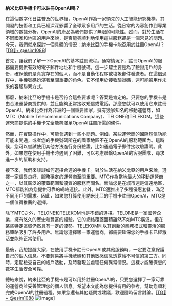 **納米比亞手機卡可以註冊OpenAI嗎？**

在這個數字化日益普及的世界裡，OpenAI作為一家領先的人工智能研究機構，其開發的技術和工具已經深深影響了全球眾多用戶的生活。從日常的內容創作到專業領域的數據分析，OpenAI的產品為我們提供了無限的可能性。然而，對於生活在不同國家和地區的用戶來說，是否能夠順利地使用這些服務卻是一個常見的問題。今天，我們就來探討一個具體的情況：納米比亞的手機卡能否用於註冊OpenAI？[[TG💪+ @esim1088](https://t.me/s/esim1088)]

首先，讓我們了解一下OpenAI的基本註冊流程。通常情況下，註冊OpenAI的服務需要提供有效的電子郵件地址和手機號碼。這一步驟主要是為了驗證用戶的身份，確保他們是真實存在的個人，而不是自動化程序或垃圾郵件發送者。在這個過程中，手機號碼扮演著至關重要的角色。它不僅用於接收驗證碼，還可能被用作未來的客服聯繫方式。

那麼，納米比亞的手機卡是否符合這些要求呢？答案是肯定的。只要您的手機卡是由合法運營商提供的，並且能夠正常接收短信或電話，那麼您就可以使用它來註冊OpenAI。納米比亞作為非洲的一個重要國家，擁有幾家知名的移動運營商，如MTC（Mobile Telecommunications Company）、TELONE和TELEKOM。這些運營商提供的手機卡完全能夠滿足OpenAI註冊所需的條件。

然而，在實際操作中，可能會遇到一些小問題。例如，某些運營商的國際短信功能可能未開通，或者您的手機號碼所在的國家地區不在OpenAI的服務範圍內。這時候，您可以嘗試使用其他方法進行身份驗證，比如通過電子郵件接收驗證碼。此外，如果您在使用手機卡時遇到了困難，可以考慮聯繫OpenAI的客服團隊，尋求進一步的幫助和支持。

接下來，我們來談談如何選擇合適的手機卡。對於生活在納米比亞的用戶來說，選擇一家信譽良好、服務穩定的運營商至關重要。MTC作為當地最大的移動運營商之一，以其廣泛的覆蓋範圍和優質的服務而聞名。無論您是在城市還是偏遠地區，MTC都能夠為您提供可靠的網絡連接。此外，MTC還推出了多種優惠套餐，滿足不同用戶的需求。因此，如果您打算使用納米比亞的手機卡註冊OpenAI，MTC是一個值得推薦的選擇。

除了MTC之外，TELONE和TELEKOM也是不錯的選擇。TELONE是一家國營企業，擁有悠久的歷史和豐富的經驗。它的網絡覆蓋面積雖然不如MTC廣泛，但在某些特定區域仍然具有一定的優勢。TELEKOM則以其創新的業務模式和靈活的服務策略吸引了許多用戶。無論您選擇哪一家運營商，都需要確保您的手機卡已經激活並能夠正常使用。

最後，我想提醒大家，在使用手機卡註冊OpenAI或其他服務時，一定要注意保護自己的個人信息。不要輕易將手機號碼和其他敏感信息透露給不可信的第三方。同時，定期檢查自己的帳戶活動，及時發現並處理任何異常情況。這樣才能確保您的數字生活安全可靠。

總結來說，納米比亞的手機卡是可以用於註冊OpenAI的，只要您選擇了一家可靠的運營商並妥善管理您的個人信息。希望本文能為您提供有用的參考，幫助您順利完成OpenAI的註冊過程。如果您還有其他疑問或建議，歡迎隨時留言討論。[[TG💪+ @esim1088](https://t.me/s/esim1088) ![Image](https://i.postimg.cc/4NQfJmqS/Snipaste-2025-05-13-00-14-12.png)]